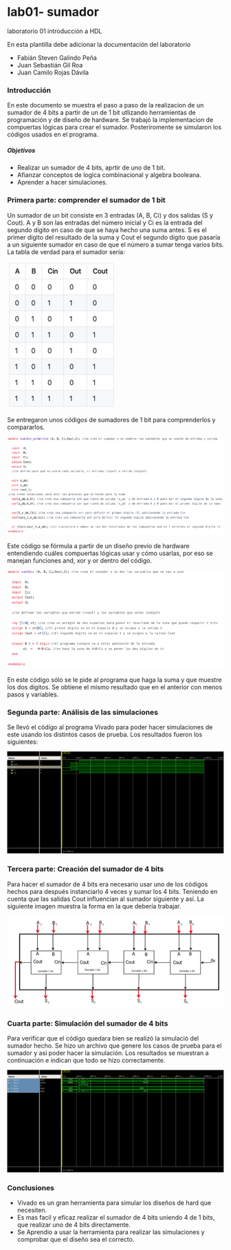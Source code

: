 # lab01- sumador 
laboratorio 01 introducción a HDL

En esta plantilla debe adicionar la documentación del laboratorio

* Fabián Steven Galindo Peña
* Juan Sebastián Gil Roa
* Juan Camilo Rojas Dávila

### Introducción

En este documento se muestra el paso a paso de la realizacion de un sumador de 4 bits a partir de un de 1 bit utlizando herramientas de programación y de diseño de hardware. Se trabajó la implementacion de compuertas lógicas para crear el sumador. Posteriromente se simularon los códigos usados en el programa.

##### Objetivos

  * Realizar un sumador de 4 bits, aprtir de uno de 1 bit.
  * Afianzar conceptos de logica combinacional y algebra booleana.
  * Aprender a hacer simulaciones.

### Primera parte: comprender el sumador de 1 bit

Un sumador de un bit consiste en 3 entradas (A, B, Ci) y dos salidas (S y Cout). A y B son las entradas del número inicial y Ci es la entrada del segundo dígito en caso de que se haya hecho una suma antes. S es el primer dígito del resultado de la suma y Cout el segundo dígito que pasaría a un siguiente sumador en caso de que el número a sumar tenga varios bits. La tabla de verdad para el sumador sería:

![tabla de verdad](https://github.com/unal-edigital1-2020-1/lab01-sumador-grupo-04/blob/master/tverdad.png)

Se entregaron unos códigos de sumadores de 1 bit para comprenderlos y compararlos. 

![Fig.1 comentarios en código sum1bcc_primitive.v](https://github.com/unal-edigital1-2020-1/lab01-sumador-grupo-04/blob/master/Captura%20de%20Pantalla%202020-03-23%20a%20la(s)%2016.08.56.png)

Este código se fórmula a partir de un diseño previo de hardware entendiendo cuáles compuertas lógicas usar y cómo usarlas, por eso se manejan funciones and, xor y or dentro del código.

![Fig.2 comentarios en código sum1bcc.v](https://github.com/unal-edigital1-2020-1/lab01-sumador-grupo-04/blob/master/Captura%20de%20Pantalla%202020-03-23%20a%20la(s)%2016.09.25.png)

En este código sólo se le pide al programa que haga la suma y que muestre los dos dígitos. Se obtiene el mismo resultado que en el anterior con menos pasos y variables.

### Segunda parte: Análisis de las simulaciones

Se llevó el código al programa Vivado para poder hacer simulaciones de este usando los distintos casos de prueba. Los resultados fueron los siguientes:

![simulación 1 bit](https://github.com/unal-edigital1-2020-1/lab01-sumador-grupo-04/blob/master/1bit.jpeg)

### Tercera parte: Creación del sumador de 4 bits

Para hacer el sumador de 4 bits era necesario usar uno de los códigos hechos para después instanciarlo 4 veces y sumar los 4 bits. Teniendo en cuenta que las salidas Cout influencian al sumador siguiente y así. La siguiente imagen muestra la forma en la que debería trabajar. 

![Diagrama sum4bcc](https://github.com/unal-edigital1-2020-1/lab01-sumador-grupo-04/blob/master/Captura%20de%20Pantalla%202020-03-23%20a%20la(s)%2017.23.47.png)

### Cuarta parte: Simulación del sumador de 4 bits

Para verificar que el código quedara bien se realizó la simulació del sumador hecho. Se hizo un archivo que genere los casos de prueba para el sumador y así poder hacer la simulación. Los resultados se muestran a continuación e indican que todo se hizo correctamente.

![simulación 4 bit](https://github.com/unal-edigital1-2020-1/lab01-sumador-grupo-04/blob/master/4bit.jpeg)

### Conclusiones

 * Vivado es un gran herramienta para simular los diseños de hard que necesiten. 
 * Es mas facil y eficaz realizar el sumador de 4 bits uniendo 4 de 1 bits, que realizar uno de 4 bits directamente.
 * Se Aprendio a usar la herramienta para realizar las simulaciones y comprobar que el diseño sea el correcto.
 
